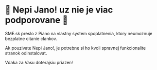# :red_circle: Nepi Jano! uz nie je viac podporovane :red_circle:

SME.sk preslo z Piano na vlastny system spoplatnenia, ktory neumoznuje bezplatne citanie clankov.

Ak pouzivate Nepi Jano!, je potrebne si ho kvoli spravnej funkcionalite stranok odinstalovat.

Vdaka za Vasu doterajsiu priazen!
